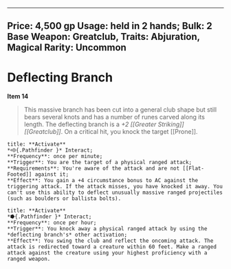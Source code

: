 
---
Price: 4,500 gp
Usage: held in 2 hands;
Bulk: 2
Base Weapon: Greatclub,
Traits: Abjuration, Magical
Rarity: Uncommon
---

# Deflecting Branch

**Item 14**

> This massive branch has been cut into a general club shape but still bears several knots and has a number of runes carved along its length. The deflecting branch is a *+2 [[Greater Striking]] [[Greatclub]]*. On a critical hit, you knock the target [[Prone]].

```ad-embed-ability
title: **Activate**
*⬲{.Pathfinder }* Interact; 
**Frequency**: once per minute;
**Trigger**: You are the target of a physical ranged attack;
**Requirements**: You're aware of the attack and are not [[Flat-Footed]] against it;
**Effect**: You gain a +4 circumstance bonus to AC against the triggering attack. If the attack misses, you have knocked it away. You can't use this ability to deflect unusually massive ranged projectiles (such as boulders or ballista bolts).

```

```ad-embed-ability
title: **Activate**
*⭓{.Pathfinder }* Interact; 
**Frequency**: once per hour;
**Trigger**: You knock away a physical ranged attack by using the *deflecting branch's* other activation;
**Effect**: You swing the club and reflect the oncoming attack. The attack is redirected toward a creature within 60 feet. Make a ranged attack against the creature using your highest proficiency with a ranged weapon.

```
